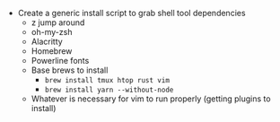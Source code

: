 - Create a generic install script to grab shell tool dependencies
  - z jump around
  - oh-my-zsh
  - Alacritty
  - Homebrew
  - Powerline fonts
  - Base brews to install
      - `brew install tmux htop rust vim`
      - `brew install yarn --without-node`
  - Whatever is necessary for vim to run properly (getting plugins to install)



